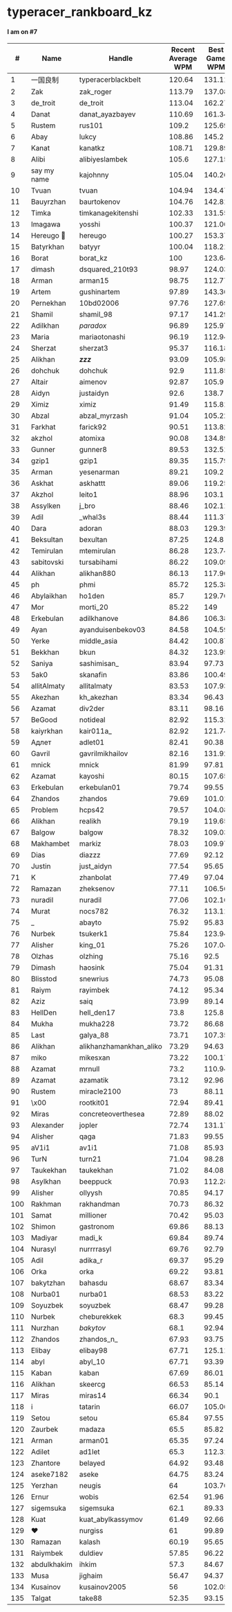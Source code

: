 # typeracer_rankboard_kz

#### I am on #7


|#  |Name       |Handle                 |Recent Average WPM|Best Game WPM|Certified WPM|
|---|-----------|-----------------------|------------------|-------------|-------------|
|1  |一国良制       |typeracerblackbelt     |120.64            |131.11       |134.9        |
|2  |Zak        |zak_roger              |113.79            |137.08       |112.4        |
|3  |de_troit   |de_troit               |113.04            |162.27       |126.46       |
|4  |Danat      |danat_ayazbayev        |110.69            |161.34       |142.01       |
|5  |Rustem     |rus101                 |109.2             |125.69       |123.03       |
|6  |Abay       |lukcy                  |108.86            |145.2        |112.12       |
|7  |Kanat      |kanatkz                |108.71            |129.89       |139.45       |
|8  |Alibi      |alibiyeslambek         |105.6             |127.15       |112.23       |
|9  |say my name|kajohnny               |105.04            |140.26       |117.86       |
|10 |Tvuan      |tvuan                  |104.94            |134.47       |116.07       |
|11 |Bauyrzhan  |baurtokenov            |104.76            |142.81       |117.63       |
|12 |Timka      |timkanagekitenshi      |102.33            |131.55       |113.45       |
|13 |Imagawa    |yosshi                 |100.37            |121.06       |95.05        |
|14 |Hereugo 🥞 |hereugo                |100.27            |153.37       |118.32       |
|15 |Batyrkhan  |batyyr                 |100.04            |118.21       |96.55        |
|16 |Borat      |borat_kz               |100               |123.64       |100.02       |
|17 |dimash     |dsquared_210t93        |98.97             |124.03       |100.32       |
|18 |Arman      |arman15                |98.75             |112.77       |86.33        |
|19 |Artem      |gushinartem            |97.89             |143.36       |127.43       |
|20 |Pernekhan  |10bd02006              |97.76             |127.69       |116.61       |
|21 |Shamil     |shamil_98              |97.17             |141.29       |113.08       |
|22 |Adilkhan   |_paradox_              |96.89             |125.97       |100.96       |
|23 |Maria      |mariaotonashi          |96.19             |112.94       |90.21        |
|24 |Sherzat    |sherzat3               |95.37             |116.18       |90.5         |
|25 |Alikhan    |___zzz___              |93.09             |105.98       |98.18        |
|26 |dohchuk    |dohchuk                |92.9              |111.85       |89.93        |
|27 |Altair     |aimenov                |92.87             |105.9        |92.19        |
|28 |Aidyn      |justaidyn              |92.6              |138.7        |122.86       |
|29 |Ximiz      |ximiz                  |91.49             |115.81       |87.28        |
|30 |Abzal      |abzal_myrzash          |91.04             |105.22       |98.04        |
|31 |Farkhat    |farick92               |90.51             |113.82       |98.11        |
|32 |akzhol     |atomixa                |90.08             |134.89       |106.75       |
|33 |Gunner     |gunner8                |89.53             |132.51       |101.75       |
|34 |gzip1      |gzip1                  |89.35             |115.79       |89.16        |
|35 |Arman      |yesenarman             |89.21             |109.2        |89.28        |
|36 |Askhat     |askhattt               |89.06             |119.25       |91.84        |
|37 |Akzhol     |leito1                 |88.96             |103.1        |81.99        |
|38 |Assylken   |j_bro                  |88.46             |102.11       |80.33        |
|39 |Adil       |_whal3s                |88.44             |111.37       |87.83        |
|40 |Dara       |adoran                 |88.03             |129.39       |107.47       |
|41 |Beksultan  |bexultan               |87.25             |124.8        |93.86        |
|42 |Temirulan  |mtemirulan             |86.28             |123.74       |97.22        |
|43 |sabitovski |tursabihami            |86.22             |109.09       |109.12       |
|44 |Alikhan    |alikhan880             |86.13             |117.96       |95.16        |
|45 |ph         |phmi                   |85.72             |125.38       |101.36       |
|46 |Abylaikhan |ho1den                 |85.7              |129.76       |105.04       |
|47 |Mor        |morti_20               |85.22             |149          |121.07       |
|48 |Erkebulan  |adilkhanove            |84.86             |106.38       |80.11        |
|49 |Ayan       |ayanduisenbekov03      |84.58             |104.59       |101.91       |
|50 |Yerke      |middle_asia            |84.42             |100.87       |85.57        |
|51 |Bekkhan    |bkun                   |84.32             |123.95       |113.13       |
|52 |Saniya     |sashimisan_            |83.94             |97.73        |0            |
|53 |5ak0       |skanafin               |83.86             |100.49       |81.04        |
|54 |allitAlmaty|allitalmaty            |83.53             |107.93       |84.13        |
|55 |Akezhan    |kh_akezhan             |83.34             |96.43        |0            |
|56 |Azamat     |div2der                |83.11             |98.16        |0            |
|57 |BeGood     |notideal               |82.92             |115.31       |89.95        |
|58 |kaiyrkhan  |kair011a_              |82.92             |121.74       |113.08       |
|59 |Адлет      |adlet01                |82.41             |90.38        |0            |
|60 |Gavril     |gavrilmikhailov        |82.16             |131.92       |100.03       |
|61 |mnick      |mnick                  |81.99             |97.81        |0            |
|62 |Azamat     |kayoshi                |80.15             |107.65       |87.82        |
|63 |Erkebulan  |erkebulan01            |79.74             |99.55        |0            |
|64 |Zhandos    |zhandos                |79.69             |101.01       |99.04        |
|65 |Problem    |hcps42                 |79.57             |104.08       |87.7         |
|66 |Alikhan    |realikh                |79.19             |119.65       |90.29        |
|67 |Balgow     |balgow                 |78.32             |109.03       |85.07        |
|68 |Makhambet  |markiz                 |78.03             |109.97       |88.23        |
|69 |Dias       |diazzz                 |77.69             |92.12        |0            |
|70 |Justin     |just_aidyn             |77.54             |95.65        |0            |
|71 |K          |zhanbolat              |77.49             |97.04        |0            |
|72 |Ramazan    |zheksenov              |77.11             |106.56       |124.92       |
|73 |nuradil    |nuradil                |77.06             |102.16       |78.99        |
|74 |Murat      |nocs782                |76.32             |113.11       |89.91        |
|75 |_          |abayto                 |75.92             |95.83        |0            |
|76 |Nurbek     |tsukerk1               |75.84             |123.94       |95.43        |
|77 |Alisher    |king_01                |75.26             |107.04       |89.09        |
|78 |Olzhas     |olzhing                |75.16             |92.5         |0            |
|79 |Dimash     |haosink                |75.04             |91.31        |0            |
|80 |Blisstod   |snewrius               |74.73             |95.08        |0            |
|81 |Raiym      |rayimbek               |74.12             |95.34        |0            |
|82 |Aziz       |saiq                   |73.99             |89.14        |0            |
|83 |HellDen    |hell_den17             |73.8              |125.8        |99.18        |
|84 |Mukha      |mukha228               |73.72             |86.68        |0            |
|85 |Last       |galya_88               |73.71             |107.35       |82.09        |
|86 |Alikhan    |alikhanzhamankhan_aliko|73.29             |94.63        |0            |
|87 |miko       |mikesxan               |73.22             |100.17       |80.4         |
|88 |Azamat     |mrnull                 |73.2              |110.94       |89.38        |
|89 |Azamat     |azamatik               |73.12             |92.96        |92.09        |
|90 |Rustem     |miracle2100            |73                |88.11        |0            |
|91 |\x00       |rootkit01              |72.94             |89.41        |0            |
|92 |Miras      |concreteoverthesea     |72.89             |88.02        |0            |
|93 |Alexander  |jopler                 |72.74             |131.17       |102.27       |
|94 |Alisher    |qaga                   |71.83             |99.55        |0            |
|95 |aV1i1      |av1i1                  |71.08             |85.93        |0            |
|96 |TurN       |turn21                 |71.04             |98.28        |0            |
|97 |Taukekhan  |taukekhan              |71.02             |84.08        |0            |
|98 |Asylkhan   |beeppuck               |70.93             |112.28       |85.16        |
|99 |Alisher    |ollyysh                |70.85             |94.17        |0            |
|100|Rakhman    |rakhandman             |70.73             |86.32        |0            |
|101|Samat      |millioner              |70.42             |95.03        |0            |
|102|Shimon     |gastronom              |69.86             |88.13        |0            |
|103|Madiyar    |madi_k                 |69.84             |89.74        |0            |
|104|Nurasyl    |nurrrrasyl             |69.76             |92.79        |0            |
|105|Adil       |adika_r                |69.37             |95.29        |0            |
|106|Orka       |orka                   |69.22             |93.81        |0            |
|107|bakytzhan  |bahasdu                |68.67             |83.34        |0            |
|108|Nurba01    |nurba01                |68.53             |83.22        |0            |
|109|Soyuzbek   |soyuzbek               |68.47             |99.28        |0            |
|110|Nurbek     |cheburekkek            |68.3              |99.45        |0            |
|111|Nurzhan    |_bakytov_              |68.1              |92.94        |0            |
|112|Zhandos    |zhandos_n_             |67.93             |93.75        |0            |
|113|Elibay     |elibay98               |67.71             |125.11       |112.07       |
|114|abyl       |abyl_10                |67.71             |93.39        |0            |
|115|Kaban      |kaban                  |67.69             |86.01        |0            |
|116|Alikhan    |skeercg                |66.53             |85.14        |0            |
|117|Miras      |miras14                |66.34             |90.1         |0            |
|118|i          |tatarin                |66.07             |105.06       |78.46        |
|119|Setou      |setou                  |65.84             |97.55        |79.44        |
|120|Zaurbek    |madaza                 |65.5              |85.82        |0            |
|121|Arman      |arman01                |65.35             |97.24        |0            |
|122|Adilet     |ad1let                 |65.3              |112.31       |91.45        |
|123|Zhantore   |belayed                |64.92             |93.48        |0            |
|124|aseke7182  |aseke                  |64.75             |83.24        |0            |
|125|Yerzhan    |neugis                 |64                |103.76       |92.86        |
|126|Ernur      |wobis                  |62.54             |91.96        |0            |
|127|sigemsuka  |sigemsuka              |62.1              |89.33        |0            |
|128|Kuat       |kuat_abylkassymov      |61.49             |92.66        |0            |
|129|❤️         |nurgiss                |61                |99.89        |0            |
|130|Ramazan    |kalash                 |60.19             |95.65        |0            |
|131|Raiymbek   |duldiev                |57.85             |96.22        |0            |
|132|abdulkhakim|ihkim                  |57.3              |84.67        |0            |
|133|Musa       |jighaim                |56.47             |94.37        |0            |
|134|Kusainov   |kusainov2005           |56                |102.05       |85.11        |
|135|Talgat     |take88                 |52.35             |93.15        |0            |

